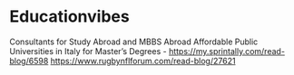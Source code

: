 # Educationvibes
Consultants for Study Abroad and MBBS Abroad
Affordable Public Universities in Italy for Master’s Degrees - https://my.sprintally.com/read-blog/6598
https://www.rugbynflforum.com/read-blog/27621
